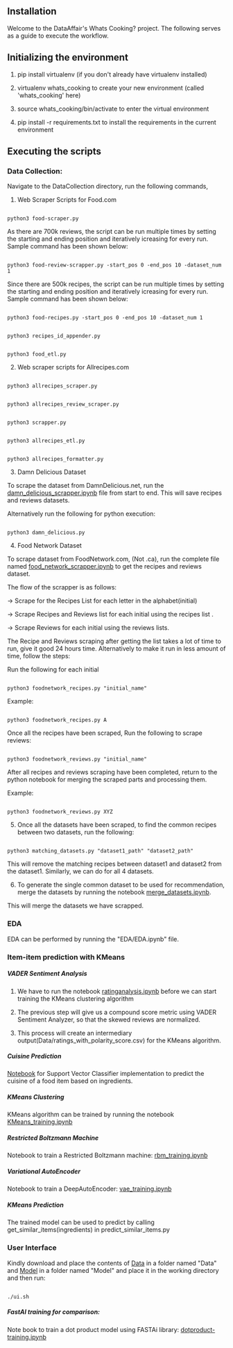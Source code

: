 ## Installation

  

Welcome to the DataAffair's Whats Cooking? project. The following serves as a guide to execute the workflow.

  

## Initializing the environment

1. pip install virtualenv (if you don't already have virtualenv installed)

2. virtualenv whats_cooking to create your new environment (called 'whats_cooking' here)

3. source whats_cooking/bin/activate to enter the virtual environment

4. pip install -r requirements.txt to install the requirements in the current environment

  
  

## Executing the scripts

  
  
  
  

### Data Collection:

Navigate to the DataCollection directory, run the following commands,

  
  

1. Web Scraper Scripts for Food.com

  

```

python3 food-scraper.py

```

  

As there are 700k reviews, the script can be run multiple times by setting the starting and ending position and iteratively icreasing for every run. Sample command has been shown below:

  

```

python3 food-review-scrapper.py -start_pos 0 -end_pos 10 -dataset_num 1

```

  

Since there are 500k recipes, the script can be run multiple times by setting the starting and ending position and iteratively icreasing for every run. Sample command has been shown below:

  

```

python3 food-recipes.py -start_pos 0 -end_pos 10 -dataset_num 1

```

  

```

python3 recipes_id_appender.py

```

  

```

python3 food_etl.py

```

  

2. Web scraper scripts for Allrecipes.com

```

python3 allrecipes_scraper.py

```

```

python3 allrecipes_review_scraper.py

```

```

python3 scrapper.py

```

```

python3 allrecipes_etl.py

```

```

python3 allrecipes_formatter.py

```

  

3. Damn Delicious Dataset

To scrape the dataset from DamnDelicious.net, run the [damn_delicious_scrapper.ipynb](https://github.com/niranjan-ramesh/whats-cooking/blob/master/DataCollection/damn_delicious_scrapper.ipynb) file from start to end. This will save recipes and reviews datasets.

Alternatively run the following for python execution:

```

python3 damn_delicious.py

```

  

4. Food Network Dataset

  

To scrape dataset from FoodNetwork.com, (Not .ca), run the complete file named [food_network_scrapper.ipynb](https://github.com/niranjan-ramesh/whats-cooking/blob/master/DataCollection/food_network_scrapper.ipynb) to get the recipes and reviews dataset.

  

The flow of the scrapper is as follows:

-> Scrape for the Recipes List for each letter in the alphabet(initial)

-> Scrape Recipes and Reviews list for each initial using the recipes list .

-> Scrape Reviews for each initial using the reviews lists.

  

The Recipe and Reviews scraping after getting the list takes a lot of time to run, give it good 24 hours time. Alternatively to make it run in less amount of time, follow the steps:

  

Run the following for each initial

```

python3 foodnetwork_recipes.py "initial_name"

```

  

Example:

```

python3 foodnetwork_recipes.py A

```

  

Once all the recipes have been scraped, Run the following to scrape reviews:

```

python3 foodnetwork_reviews.py "initial_name"

```

  

After all recipes and reviews scraping have been completed, return to the python notebook for merging the scraped parts and processing them.

  

Example:

```

python3 foodnetwork_reviews.py XYZ

```

  

5. Once all the datasets have been scraped, to find the common recipes between two datasets, run the following:

```

python3 matching_datasets.py "dataset1_path" "dataset2_path"

```

This will remove the matching recipes between dataset1 and dataset2 from the dataset1. Similarly, we can do for all 4 datasets.

  

6. To generate the single common dataset to be used for recommendation, merge the datasets by running the notebook [merge_datasets.ipynb](https://github.com/niranjan-ramesh/whats-cooking/blob/master/DataCollection/merge_datasets.ipynb).

  
  

This will merge the datasets we have scrapped.

  
  

### EDA

  
  

EDA can be performed by running the "EDA/EDA.ipynb" file.

  

### Item-item prediction with KMeans

##### VADER Sentiment Analysis

1. We have to run the notebook [ratinganalysis.ipynb](https://github.com/niranjan-ramesh/whats-cooking/blob/master/RatingReviewAnalysis/ratinganalysis.ipynb) before we can start training the KMeans clustering algorithm

2. The previous step will give us a compound score metric using VADER Sentiment Analyzer, so that the skewed reviews are normalized.

3. This process will create an intermediary output(Data/ratings_with_polarity_score.csv) for the KMeans algorithm.

##### Cuisine Prediction
[Notebook](https://github.com/niranjan-ramesh/whats-cooking/blob/master/CuisinePrediction.ipynb) for Support Vector Classifier implementation to predict the cuisine of a food item based on ingredients.

##### KMeans Clustering

KMeans algorithm can be trained by running the notebook [KMeans_training.ipynb](https://github.com/niranjan-ramesh/whats-cooking/blob/master/KMeans_training.ipynb)

##### Restricted Boltzmann Machine
Notebook to train a Restricted Boltzmann machine: [rbm_training.ipynb](https://github.com/niranjan-ramesh/whats-cooking/blob/master/rbm_training.ipynb)

##### Variational AutoEncoder
Notebook to train a DeepAutoEncoder: [vae_training.ipynb](https://github.com/niranjan-ramesh/whats-cooking/blob/master/vae_training.ipynb)

##### KMeans Prediction

The trained model can be used to predict by calling get_similar_items(ingredients) in predict_similar_items.py

  

### User Interface

  
  

Kindly download and place the contents of [Data](https://drive.google.com/drive/folders/1TAzenFjyOwpMU2wS7g6CC5WC4d-KVUPb?usp=sharing) in a folder named "Data" and [Model](https://drive.google.com/drive/folders/1VZXJQyvU48Udp84QIQ8ecDOk0VvF2uLz?usp=sharing) in a folder named "Model" and place it in the working directory and then run:

```

./ui.sh

```

##### FastAI training for comparison: 
Note book to train a dot product model using FASTAi library: [dotproduct-training.ipynb](https://github.com/niranjan-ramesh/whats-cooking/blob/master/dotproduct-training.ipynb)
